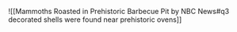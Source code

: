 ![[Mammoths Roasted in Prehistoric Barbecue Pit by NBC News#q3 decorated shells were found near prehistoric ovens]]